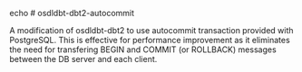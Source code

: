 echo # osdldbt-dbt2-autocommit

A modification of osdldbt-dbt2 to use autocommit transaction provided with PostgreSQL.
This is effective for performance improvement as it eliminates the need for transfering 
BEGIN and COMMIT (or ROLLBACK) messages between the DB server and each client.
